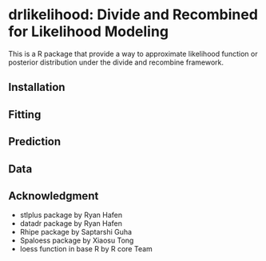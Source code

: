 # drlikelihood: Divide and Recombined for Likelihood Modeling


This is a R package that provide a way to approximate likelihood function or posterior distribution under the divide and recombine framework.


## Installation

## Fitting


## Prediction 


## Data

## Acknowledgment

- stlplus package by Ryan Hafen
- datadr package by Ryan Hafen
- Rhipe package by Saptarshi Guha
- Spaloess package by Xiaosu Tong
- loess function in base R by R core Team

